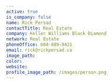 ```yaml
---
active: true
is_company: false
name: Rick Persad
contactTitle: Real Estate
company: Keller Williams Black Diamond
network: Real Estate
phoneOffice: 604-889-9421
email: rick@rickpersad.ca
image_path:
color:
website:
profile_image_path: /images/person.png
---
```



